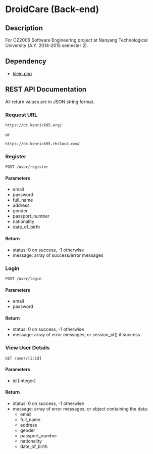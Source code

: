 # DroidCare (Back-end)
## Description
For CZ2006 Software Engineering project at Nanyang Technological University (A.Y. 2014-2015 semester 2).

## Dependency
* [klein.php](https://github.com/chriso/klein.php)

## REST API Documentation
All return values are in JSON string format.

### Request URL
```
https://dc.kenrick95.org/
```
or
```
https://dc-kenrick95.rhcloud.com/
```

### Register
```
POST /user/register
```

#### Parameters
* email
* password
* full_name
* address
* gender
* passport_number
* nationality
* date_of_birth

#### Return
* status: 0 on success, -1 otherwise
* message: array of success/error messages

### Login
```
POST /user/login
```

#### Parameters
* email
* password

#### Return
* status: 0 on success, -1 otherwise
* message: array of error messages; or session_id() if success

### View User Details
```
GET /user/[i:id]
```

#### Parameters
* id [integer]

#### Return
* status: 0 on success, -1 otherwise
* message: array of error messages; or object containing the data:
  * email
  * full_name
  * address
  * gender
  * passport_number
  * nationality
  * date_of_birth